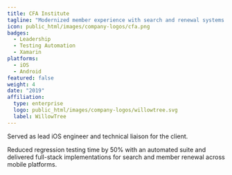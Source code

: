 ```yaml
---
title: CFA Institute
tagline: "Modernized member experience with search and renewal systems across mobile platforms."
icon: public_html/images/company-logos/cfa.png
badges:
  - Leadership
  - Testing Automation
  - Xamarin
platforms:
  - iOS
  - Android
featured: false
weight: 4
date: "2019"
affiliation:
  type: enterprise
  logo: public_html/images/company-logos/willowtree.svg
  label: WillowTree
---
```


Served as lead iOS engineer and technical liaison for the client.

Reduced regression testing time by 50% with an automated suite and delivered full-stack implementations for search and member renewal across mobile platforms.
